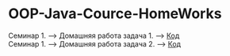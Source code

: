 # OOP-Java-Cource-HomeWorks

Семинар 1. --> Домашняя работа задача 1. --> [Код](/homework/homework01/Cat.java)  
Семинар 1. --> Домашняя работа задача 2. --> [Код](/homework/homework02/Rectangle.java)
